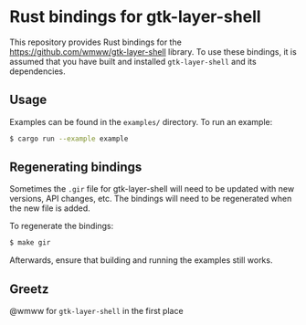 # Rust bindings for gtk-layer-shell

This repository provides Rust bindings for the https://github.com/wmww/gtk-layer-shell
library. To use these bindings, it is assumed that you have built and installed
`gtk-layer-shell` and its dependencies.

## Usage

Examples can be found in the `examples/` directory. To run an example:

```bash
$ cargo run --example example
```

## Regenerating bindings

Sometimes the `.gir` file for gtk-layer-shell will need to be updated with
new versions, API changes, etc. The bindings will need to be regenerated when
the new file is added.

To regenerate the bindings:

```bash
$ make gir
```

Afterwards, ensure that building and running the examples still works.

## Greetz

@wmww for `gtk-layer-shell` in the first place

